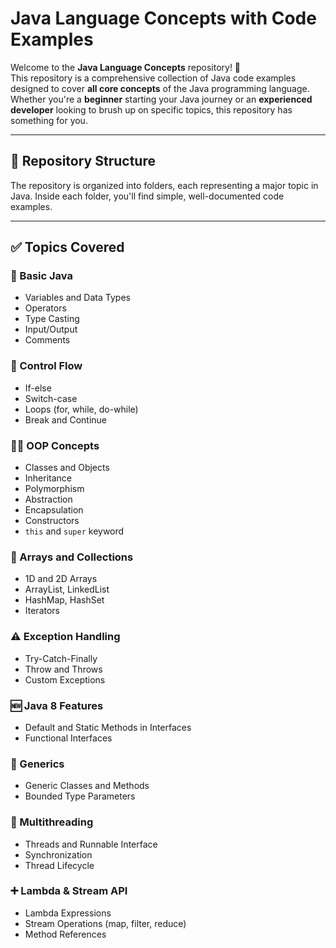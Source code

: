 # Java Language Concepts with Code Examples

Welcome to the **Java Language Concepts** repository! 🎉  
This repository is a comprehensive collection of Java code examples designed to cover **all core concepts** of the Java programming language. Whether you're a **beginner** starting your Java journey or an **experienced developer** looking to brush up on specific topics, this repository has something for you.

---

## 📁 Repository Structure

The repository is organized into folders, each representing a major topic in Java. Inside each folder, you'll find simple, well-documented code examples.


---

## ✅ Topics Covered

### 🚀 Basic Java
- Variables and Data Types
- Operators
- Type Casting
- Input/Output
- Comments

### 🔁 Control Flow
- If-else
- Switch-case
- Loops (for, while, do-while)
- Break and Continue

### 👨‍💻 OOP Concepts
- Classes and Objects
- Inheritance
- Polymorphism
- Abstraction
- Encapsulation
- Constructors
- `this` and `super` keyword

### 🧺 Arrays and Collections
- 1D and 2D Arrays
- ArrayList, LinkedList
- HashMap, HashSet
- Iterators

### ⚠️ Exception Handling
- Try-Catch-Finally
- Throw and Throws
- Custom Exceptions

### 🆕 Java 8 Features
- Default and Static Methods in Interfaces
- Functional Interfaces

### 🧬 Generics
- Generic Classes and Methods
- Bounded Type Parameters

### 🧵 Multithreading
- Threads and Runnable Interface
- Synchronization
- Thread Lifecycle

### ➕ Lambda & Stream API
- Lambda Expressions
- Stream Operations (map, filter, reduce)
- Method References
